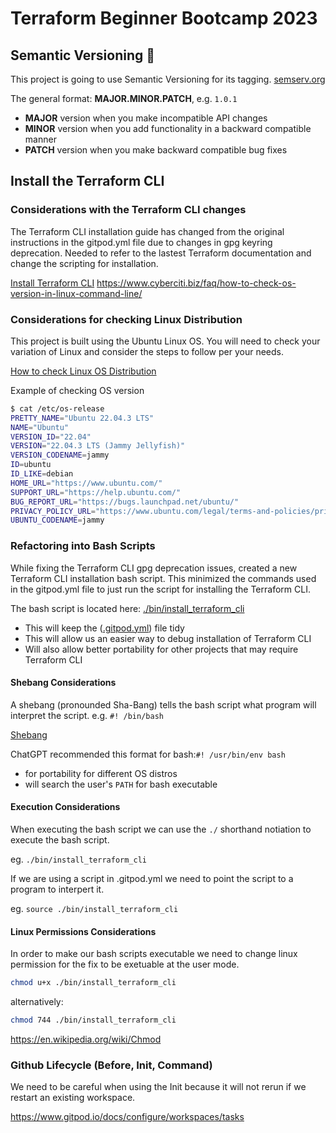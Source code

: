 # Terraform Beginner Bootcamp 2023

## Semantic Versioning :mage:

This project is going to use Semantic Versioning for its tagging.
[semserv.org](https://semver.org/)

The general format:
 **MAJOR.MINOR.PATCH**, e.g. `1.0.1`

- **MAJOR** version when you make incompatible API changes
- **MINOR** version when you add functionality in a backward compatible manner
- **PATCH** version when you make backward compatible bug fixes


## Install the Terraform CLI

### Considerations with the Terraform CLI changes
The Terraform CLI installation guide has changed from the original instructions in the gitpod.yml file due to changes in gpg keyring deprecation. Needed to refer to the lastest Terraform documentation and change the scripting for installation.

[Install Terraform CLI](https://developer.hashicorp.com/terraform/tutorials/aws-get-started/install-cli)
https://www.cyberciti.biz/faq/how-to-check-os-version-in-linux-command-line/

### Considerations for checking Linux Distribution
This project is built using the Ubuntu Linux OS. You will need to check your variation of Linux and consider the steps to follow per your needs.

[How to check Linux OS Distribution](https://www.cyberciti.biz/faq/how-to-check-os-version-in-linux-command-line/)

Example of checking OS version

```sh
$ cat /etc/os-release 
PRETTY_NAME="Ubuntu 22.04.3 LTS"
NAME="Ubuntu"
VERSION_ID="22.04"
VERSION="22.04.3 LTS (Jammy Jellyfish)"
VERSION_CODENAME=jammy
ID=ubuntu
ID_LIKE=debian
HOME_URL="https://www.ubuntu.com/"
SUPPORT_URL="https://help.ubuntu.com/"
BUG_REPORT_URL="https://bugs.launchpad.net/ubuntu/"
PRIVACY_POLICY_URL="https://www.ubuntu.com/legal/terms-and-policies/privacy-policy"
UBUNTU_CODENAME=jammy
```

### Refactoring into Bash Scripts
While fixing the Terraform CLI gpg deprecation issues, created a new Terraform CLI installation bash script. This minimized the commands used in the gitpod.yml file to just run the script for installing the Terraform CLI.

The bash script is located here: [./bin/install_terraform_cli](./bin/install_terraform_cli)

- This will keep the ([.gitpod.yml](.gitpod.yml)) file tidy
- This will allow us an easier way to debug installation of Terraform CLI
- Will also allow better portability for other projects that may require Terraform CLI

#### Shebang Considerations

A shebang (pronounded Sha-Bang) tells the bash script what program will interpret the script. e.g. `#! /bin/bash`


[Shebang](https://en.wikipedia.org/wiki/Shebang_(Unix))

ChatGPT recommended this format for bash:`#! /usr/bin/env bash`
- for portability for different OS distros
- will search the user's `PATH` for bash executable

#### Execution Considerations

When executing the bash script we can use the `./` shorthand notiation to execute the bash script.

eg. `./bin/install_terraform_cli`

If we are using a script in .gitpod.yml  we need to point the script to a program to interpert it.

eg. `source ./bin/install_terraform_cli`

#### Linux Permissions Considerations

In order to make our bash scripts executable we need to change linux permission for the fix to be exetuable at the user mode.

```sh
chmod u+x ./bin/install_terraform_cli
```

alternatively:

```sh
chmod 744 ./bin/install_terraform_cli
```

https://en.wikipedia.org/wiki/Chmod

### Github Lifecycle (Before, Init, Command)

We need to be careful when using the Init because it will not rerun if we restart an existing workspace.

https://www.gitpod.io/docs/configure/workspaces/tasks
